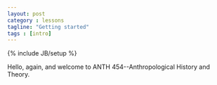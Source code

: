 ```yaml
---
layout: post
category : lessons
tagline: "Getting started"
tags : [intro]
---
```

{% include JB/setup %}


Hello, again, and welcome to ANTH 454--Anthropological History and Theory.